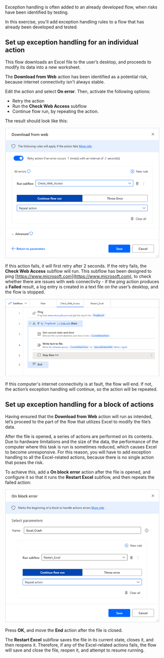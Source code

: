 Exception handling is often added to an already developed flow, when risks have been identified by testing.

In this exercise, you'll add exception handling rules to a flow that has already been developed and tested.

## Set up exception handling for an individual action

This flow downloads an Excel file to the user’s desktop, and proceeds to modify its data into a new worksheet.

The **Download from Web** action has been identified as a potential risk, because internet connectivity isn't always stable. 

Edit the action and select **On error**. Then, activate the following options:

- Retry the action
- Run the **Check Web Access** subflow
- Continue flow run, by repeating the action.

The result should look like this:

![Exception Handling in the Download from Web action's properties.](..\media\download-from-web-action-properties.png)
 
If this action fails, it will first retry after 2 seconds. 
If the retry fails, the **Check Web Access** subflow will run. This subflow has been designed to ping [https://www.microsoft.com](https://www.microsoft.com), to check whether there are issues with web connectivity - if the ping action produces a **Failed** result, a log entry is created in a text file on the user’s desktop, and the flow is stopped.

![The created flow in the Workspace.](..\media\workspace.png)

If this computer's internet connectivity is at fault, the flow will end. If not, the action’s exception handling will continue, so the action will be repeated.

## Set up exception handling for a block of actions

Having ensured that the **Download from Web** action will run as intended, let’s proceed to the part of the flow that utilizes Excel to modify the file’s data.

After the file is opened, a series of actions are performed on its contents. Due to hardware limitations and the size of the data, the performance of the computer where this task is run is sometimes reduced, which causes Excel to become unresponsive. For this reason, you will have to add exception handling to all the Excel-related actions, because there is no single action that poses the risk.

To achieve this, add a **On block error** action after the file is opened, and configure it so that it runs the **Restart Excel** subflow, and then repeats the failed action:

![The On block error action's properties.](..\media\on-block-error-action-properties-b.png)
 
Press **OK**, and move the **End** action after the file is closed. 

The **Restart Excel** subflow saves the file in its current state, closes it, and then reopens it. Therefore, if any of the Excel-related actions fails, the flow will save and close the file, reopen it, and attempt to resume running.